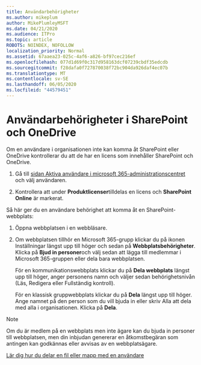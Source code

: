 ```yaml
---
title: Användarbehörigheter
ms.author: mikeplum
author: MikePlumleyMSFT
ms.date: 04/21/2020
ms.audience: ITPro
ms.topic: article
ROBOTS: NOINDEX, NOFOLLOW
localization_priority: Normal
ms.assetid: 67aaea23-025c-4af6-a826-bf97cec216ef
ms.openlocfilehash: 077d1d69f0c317d958163dcf07239cbdf35edcdb
ms.sourcegitcommit: f28dafa0f727870038f72bc904da926daf4ec07b
ms.translationtype: MT
ms.contentlocale: sv-SE
ms.lasthandoff: 06/05/2020
ms.locfileid: "44579451"
---
```

# <a name="user-permissions-in-sharepoint-and-onedrive"></a>Användarbehörigheter i SharePoint och OneDrive

Om en användare i organisationen inte kan komma åt SharePoint eller OneDrive kontrollerar du att de har en licens som innehåller SharePoint och OneDrive. 
  
1. Gå till [sidan Aktiva användare i microsoft 365-administrationscentret](https://portal.office.com/adminportal/home#/users) och välj användaren. 
    
2. Kontrollera att under **Produktlicenser**tilldelas en licens och **SharePoint Online** är markerat. 
    
 Så här ger du en användare behörighet att komma åt en SharePoint-webbplats: 
  
1. Öppna webbplatsen i en webbläsare.
    
2. Om webbplatsen tillhör en Microsoft 365-grupp klickar du på ikonen Inställningar längst upp till höger och sedan på **Webbplatsbehörigheter**. Klicka på **Bjud in personer**och välj sedan att lägga till medlemmar i Microsoft 365-gruppen eller dela bara webbplatsen. 
    
    För en kommunikationswebbplats klickar du på **Dela webbplats** längst upp till höger, anger personens namn och väljer sedan behörighetsnivån (Läs, Redigera eller Fullständig kontroll). 
    
    För en klassisk gruppwebbplats klickar du på **Dela** längst upp till höger. Ange namnet på den person som du vill bjuda in eller skriv Alla att dela med alla i organisationen. Klicka på **Dela**.
    
> [!NOTE]
> Om du är medlem på en webbplats men inte ägare kan du bjuda in personer till webbplatsen, men din inbjudan genererar en åtkomstbegäran som antingen kan godkännas eller avvisas av en webbplatsägare. 
  
[Lär dig hur du delar en fil eller mapp med en användare](https://go.microsoft.com/fwlink/?linkid=533408)
  

